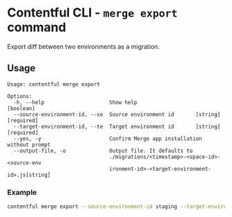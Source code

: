 # Contentful CLI - `merge export` command

Export diff between two environments as a migration.

## Usage

```
Usage: contentful merge export

Options:
  -h, --help                     Show help                             [boolean]
  --source-environment-id, --se  Source environment id       [string] [required]
  --target-environment-id, --te  Target environment id       [string] [required]
  --yes, -y                      Confirm Merge app installation without prompt
  --output-file, -o              Output file. It defaults to
                                 ./migrations/<timestamp>-<space-id>-<source-env
                                 ironment-id>-<target-environment-id>.js[string]
```

### Example

```sh
contentful merge export --source-environment-id staging --target-environment-id master
```
